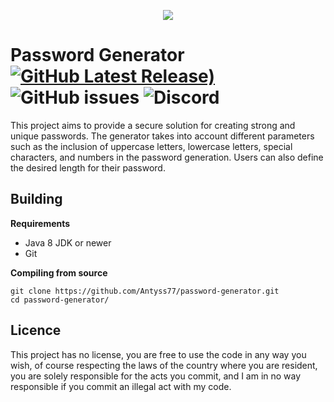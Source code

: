 ﻿<p align="center">
  <img src="https://user-images.githubusercontent.com/47704223/212773124-1baeff6b-c192-4c0a-b601-708205676ac2.png">
</p> 

# Password Generator [![GitHub Latest Release)](https://img.shields.io/github/v/release/Antyss77/password-generator?logo=github)](https://github.com/Antyss77/password-generator/releases)   <img alt="GitHub issues" src="https://img.shields.io/github/issues/Antyss77/Mathematics-Simplifier"> <img alt="Discord" src="https://img.shields.io/discord/741862512307339264"> 

 This project aims to provide a secure solution for creating strong and unique passwords.
The generator takes into account different parameters such as the inclusion of uppercase letters, lowercase letters, special characters, and numbers in the password generation. Users can also define the desired length for their password.


## Building
**Requirements**

- Java 8 JDK or newer
- Git

**Compiling from source**

```
git clone https://github.com/Antyss77/password-generator.git
cd password-generator/ 
```

## Licence
This project has no license, you are free to use the code in any way you wish, of course respecting the laws of the country where you are resident, you are solely responsible for the acts you commit, and I am in no way responsible if you commit an illegal act with my code.
